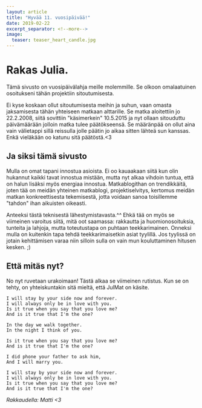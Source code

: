 ```yaml
---
layout: article
title: "Hyvää 11. vuosipäivää!"
date: 2019-02-22
excerpt_separator: <!--more-->
image:
  teaser: teaser_heart_candle.jpg
---
```


# Rakas Julia.

Tämä sivusto on vuosipäivälahja meille molemmille. Se olkoon omalaatuinen osoitukseni tähän projektiin sitoutumisesta.
<!--more-->
Ei kyse koskaan ollut sitoutumisesta meihin ja suhun, vaan omasta jaksamisesta tähän yhteiseen matkaan alttarille. Se matka aloitettiin jo 22.2.2008, siitä sovittiin "käsimerkein" 10.5.2015 ja nyt ollaan sitouduttu päivämäärään jolloin matka tulee päätökseensä. Se määränpää on ollut aina vain välietappi sillä reissulla jolle päätin jo aikaa sitten lähteä sun kanssas. Enkä vieläkään oo katunu sitä päätöstä.<3

## Ja siksi tämä sivusto

Mulla on omat tapani innostua asioista. Ei oo kauaakaan siitä kun olin hukannut kaikki tavat innostua mistään, mutta nyt alkaa vihdoin tuntua, että on halun lisäksi myös energiaa innostua. Matkablogithan on trendikkäitä, joten tää on meidän yhteinen matkablogi, projektiselvitys, kertomus meidän matkan konkreettisesta tekemisestä, jotta voidaan sanoa toisillemme "tahdon" ihan aikuisten oikeasti.

Anteeksi tästä teknisestä lähestymistavasta.^^
Ehkä tää on myös se viimeinen varoitus siitä, mitä oot saamassa: rakkautta ja huomionosoituksia, tunteita ja lahjoja, mutta toteutustapa on puhtaan teekkarimainen. Onneksi mulla on kuitenkin tapa tehdä teekkarimaisetkin asiat tyylillä. Jos tyylissä on jotain kehittämisen varaa niin silloin sulla on vain mun kouluttaminen hitusen kesken. ;)

## Että mitäs nyt?

No nyt ruvetaan urakoimaan! Tästä alkaa se viimeinen rutistus. Kun se on tehty, on yhteiskuntakin sitä mieltä, että JulMat on käsite.

```
I will stay by your side now and forever.
I will always only be in love with you.
Is it true when you say that you love me?
And is it true that I'm the one?

In the day we walk together.
In the night I think of you.

Is it true when you say that you love me?
And is it true that I'm the one?

I did phone your father to ask him,
And I will marry you.

I will stay by your side now and forever.
I will always only be in love with you.
Is it true when you say that you love me?
And is it true that I'm the one?
```

_Rakkaudella: Matti <3_
